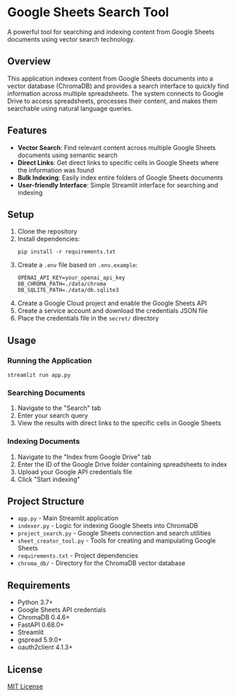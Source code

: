 # Google Sheets Search Tool

A powerful tool for searching and indexing content from Google Sheets documents using vector search technology.

## Overview

This application indexes content from Google Sheets documents into a vector database (ChromaDB) and provides a search interface to quickly find information across multiple spreadsheets. The system connects to Google Drive to access spreadsheets, processes their content, and makes them searchable using natural language queries.

## Features

- **Vector Search**: Find relevant content across multiple Google Sheets documents using semantic search
- **Direct Links**: Get direct links to specific cells in Google Sheets where the information was found
- **Bulk Indexing**: Easily index entire folders of Google Sheets documents
- **User-friendly Interface**: Simple Streamlit interface for searching and indexing

## Setup

1. Clone the repository
2. Install dependencies:
   ```
   pip install -r requirements.txt
   ```
3. Create a `.env` file based on `.env.example`:
   ```
   OPENAI_API_KEY=your_openai_api_key
   DB_CHROMA_PATH=./data/chroma
   DB_SQLITE_PATH=./data/db.sqlite3
   ```
4. Create a Google Cloud project and enable the Google Sheets API
5. Create a service account and download the credentials JSON file
6. Place the credentials file in the `secret/` directory

## Usage

### Running the Application

```
streamlit run app.py
```

### Searching Documents

1. Navigate to the "Search" tab
2. Enter your search query
3. View the results with direct links to the specific cells in Google Sheets

### Indexing Documents

1. Navigate to the "Index from Google Drive" tab
2. Enter the ID of the Google Drive folder containing spreadsheets to index
3. Upload your Google API credentials file
4. Click "Start indexing"

## Project Structure

- `app.py` - Main Streamlit application
- `indexer.py` - Logic for indexing Google Sheets into ChromaDB
- `project_search.py` - Google Sheets connection and search utilities
- `sheet_creator_tool.py` - Tools for creating and manipulating Google Sheets
- `requirements.txt` - Project dependencies
- `chroma_db/` - Directory for the ChromaDB vector database

## Requirements

- Python 3.7+
- Google Sheets API credentials
- ChromaDB 0.4.6+
- FastAPI 0.68.0+
- Streamlit
- gspread 5.9.0+
- oauth2client 4.1.3+

## License

[MIT License](LICENSE)
